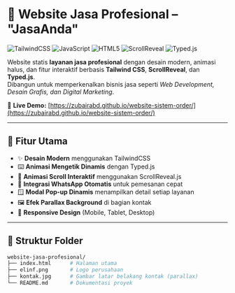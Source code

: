 # 💼 Website Jasa Profesional – "JasaAnda"

![TailwindCSS](https://img.shields.io/badge/TailwindCSS-3.4-blue?style=for-the-badge&logo=tailwindcss)
![JavaScript](https://img.shields.io/badge/JavaScript-ES6-yellow?style=for-the-badge&logo=javascript)
![HTML5](https://img.shields.io/badge/HTML5-Responsive-E34F26?style=for-the-badge&logo=html5)
![ScrollReveal](https://img.shields.io/badge/ScrollReveal.js-Animation-ff5a5f?style=for-the-badge)
![Typed.js](https://img.shields.io/badge/Typed.js-Typing%20Effect-orange?style=for-the-badge)

Website statis **layanan jasa profesional** dengan desain modern, animasi halus, dan fitur interaktif berbasis **Tailwind CSS**, **ScrollReveal**, dan **Typed.js**.  
Dibangun untuk memperkenalkan bisnis jasa seperti *Web Development, Desain Grafis, dan Digital Marketing*.

🔗 **Live Demo:** [https://zubairabd.github.io/website-sistem-order/](https://zubairabd.github.io/website-sistem-order/)

---

## 🚀 Fitur Utama

- ✨ **Desain Modern** menggunakan TailwindCSS  
- ⌨️ **Animasi Mengetik Dinamis** dengan Typed.js  
- 🧭 **Animasi Scroll Interaktif** menggunakan ScrollReveal.js  
- 💬 **Integrasi WhatsApp Otomatis** untuk pemesanan cepat  
- 🪟 **Modal Pop-up Dinamis** menampilkan detail setiap layanan  
- 🖼️ **Efek Parallax Background** di bagian kontak  
- 📱 **Responsive Design** (Mobile, Tablet, Desktop)

---

## 🧱 Struktur Folder

```bash
website-jasa-profesional/
├── index.html      # Halaman utama
├── elinf.png       # Logo perusahaan
├── kontak.jpg      # Gambar latar belakang kontak (parallax)
└── README.md       # Dokumentasi proyek
